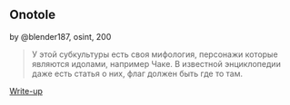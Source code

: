 ## Onotole
by @blender187, osint, 200

> У этой субкультуры есть своя мифология, персонажи которые являются идолами, например Чаке.
В известной энциклопедии даже есть статья о них, флаг должен быть где то там.

[Write-up](WRITEUP.md)